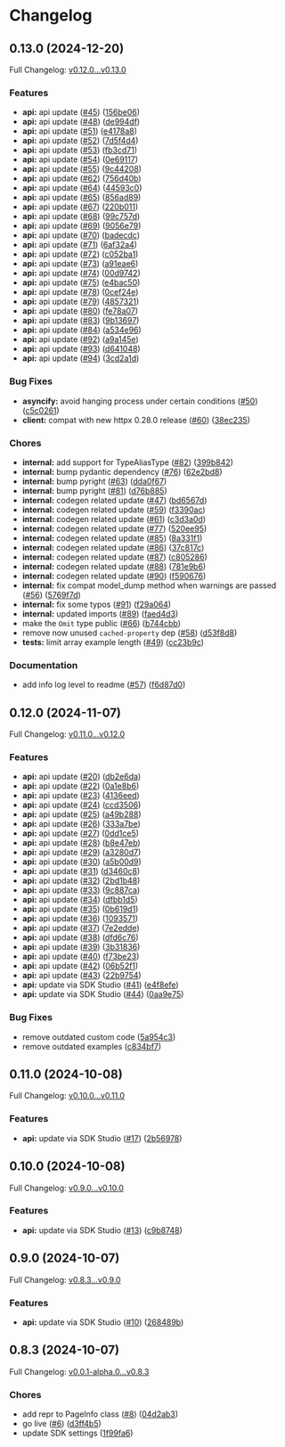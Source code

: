 # Changelog

## 0.13.0 (2024-12-20)

Full Changelog: [v0.12.0...v0.13.0](https://github.com/mixpeek/python-client/compare/v0.12.0...v0.13.0)

### Features

* **api:** api update ([#45](https://github.com/mixpeek/python-client/issues/45)) ([156be06](https://github.com/mixpeek/python-client/commit/156be068eb44a06e599f6498e0fbfbf37d2aebcb))
* **api:** api update ([#48](https://github.com/mixpeek/python-client/issues/48)) ([de994df](https://github.com/mixpeek/python-client/commit/de994df93de347179c749b2cef0a551cf4647326))
* **api:** api update ([#51](https://github.com/mixpeek/python-client/issues/51)) ([e4178a8](https://github.com/mixpeek/python-client/commit/e4178a8e2163b8cc6b27bebb24f376ad79dd227a))
* **api:** api update ([#52](https://github.com/mixpeek/python-client/issues/52)) ([7d5f4d4](https://github.com/mixpeek/python-client/commit/7d5f4d40e53a8c8eb43550d31698a7d30a7b5620))
* **api:** api update ([#53](https://github.com/mixpeek/python-client/issues/53)) ([fb3cd71](https://github.com/mixpeek/python-client/commit/fb3cd71b34fbf78d8943e50a90e53e604ed3713f))
* **api:** api update ([#54](https://github.com/mixpeek/python-client/issues/54)) ([0e69117](https://github.com/mixpeek/python-client/commit/0e69117dfef70a18b9d3e60034d2c18cf9dfe850))
* **api:** api update ([#55](https://github.com/mixpeek/python-client/issues/55)) ([9c44208](https://github.com/mixpeek/python-client/commit/9c44208671677f817f495f1d77d9698fe70bd0a0))
* **api:** api update ([#62](https://github.com/mixpeek/python-client/issues/62)) ([756d40b](https://github.com/mixpeek/python-client/commit/756d40b3d317ab270ab34e1ed4bc4aa37b8c71ad))
* **api:** api update ([#64](https://github.com/mixpeek/python-client/issues/64)) ([44593c0](https://github.com/mixpeek/python-client/commit/44593c0688ca00c2cc016021f636d508beb0d744))
* **api:** api update ([#65](https://github.com/mixpeek/python-client/issues/65)) ([856ad89](https://github.com/mixpeek/python-client/commit/856ad89ff3e052ec2bf610143942c46f44616482))
* **api:** api update ([#67](https://github.com/mixpeek/python-client/issues/67)) ([220b011](https://github.com/mixpeek/python-client/commit/220b0110d199eee9a9de2e2d66ed7155ac30eab2))
* **api:** api update ([#68](https://github.com/mixpeek/python-client/issues/68)) ([99c757d](https://github.com/mixpeek/python-client/commit/99c757d60b5837191b602739821873046782d46f))
* **api:** api update ([#69](https://github.com/mixpeek/python-client/issues/69)) ([9056e79](https://github.com/mixpeek/python-client/commit/9056e79e143b0e855d0a13bb4b2346d8a7d9e91e))
* **api:** api update ([#70](https://github.com/mixpeek/python-client/issues/70)) ([badecdc](https://github.com/mixpeek/python-client/commit/badecdc2867cda00c8af396352d17fb11223f8ad))
* **api:** api update ([#71](https://github.com/mixpeek/python-client/issues/71)) ([6af32a4](https://github.com/mixpeek/python-client/commit/6af32a4dcf14bc9a12ce5c079c707664aa9f9d40))
* **api:** api update ([#72](https://github.com/mixpeek/python-client/issues/72)) ([c052ba1](https://github.com/mixpeek/python-client/commit/c052ba19355d12cff516c73042f5ae9a7cd962dc))
* **api:** api update ([#73](https://github.com/mixpeek/python-client/issues/73)) ([a91eae6](https://github.com/mixpeek/python-client/commit/a91eae67046fd62ef46b70dd65556051003c1a2c))
* **api:** api update ([#74](https://github.com/mixpeek/python-client/issues/74)) ([00d9742](https://github.com/mixpeek/python-client/commit/00d9742278079bf8fa5d0b5466d82be6197f9b20))
* **api:** api update ([#75](https://github.com/mixpeek/python-client/issues/75)) ([e4bac50](https://github.com/mixpeek/python-client/commit/e4bac503c722b5202397f27cc0590471fa5a5f2d))
* **api:** api update ([#78](https://github.com/mixpeek/python-client/issues/78)) ([0cef24e](https://github.com/mixpeek/python-client/commit/0cef24ef47f7bc846f5391e0285ad5814ce9b49d))
* **api:** api update ([#79](https://github.com/mixpeek/python-client/issues/79)) ([4857321](https://github.com/mixpeek/python-client/commit/485732114afc69de559417b4dae6d686761955ce))
* **api:** api update ([#80](https://github.com/mixpeek/python-client/issues/80)) ([fe78a07](https://github.com/mixpeek/python-client/commit/fe78a07b25d7c13e52475208719f8c1e8116e21e))
* **api:** api update ([#83](https://github.com/mixpeek/python-client/issues/83)) ([9b13697](https://github.com/mixpeek/python-client/commit/9b1369748fcc56afb448c52a051e4dc8b679d493))
* **api:** api update ([#84](https://github.com/mixpeek/python-client/issues/84)) ([a534e96](https://github.com/mixpeek/python-client/commit/a534e966ee983c999e35b394df452fd26cec9ab3))
* **api:** api update ([#92](https://github.com/mixpeek/python-client/issues/92)) ([a9a145e](https://github.com/mixpeek/python-client/commit/a9a145e8374a7227b5d1202c3aeee167a7e96f10))
* **api:** api update ([#93](https://github.com/mixpeek/python-client/issues/93)) ([d641048](https://github.com/mixpeek/python-client/commit/d6410485bb7599574eb5818e84d8380dfd957492))
* **api:** api update ([#94](https://github.com/mixpeek/python-client/issues/94)) ([3cd2a1d](https://github.com/mixpeek/python-client/commit/3cd2a1d893881c2e4c6bc715570528e25b744761))


### Bug Fixes

* **asyncify:** avoid hanging process under certain conditions ([#50](https://github.com/mixpeek/python-client/issues/50)) ([c5c0261](https://github.com/mixpeek/python-client/commit/c5c0261b949871eed0830fff7f1e317789011df5))
* **client:** compat with new httpx 0.28.0 release ([#60](https://github.com/mixpeek/python-client/issues/60)) ([38ec235](https://github.com/mixpeek/python-client/commit/38ec23542847ff8fbbaadf2e063b4720793c7197))


### Chores

* **internal:** add support for TypeAliasType ([#82](https://github.com/mixpeek/python-client/issues/82)) ([399b842](https://github.com/mixpeek/python-client/commit/399b8424134927bff909496b92e7504f05f56417))
* **internal:** bump pydantic dependency ([#76](https://github.com/mixpeek/python-client/issues/76)) ([62e2bd8](https://github.com/mixpeek/python-client/commit/62e2bd89fa8c38d38c792307fb923398ce9ed947))
* **internal:** bump pyright ([#63](https://github.com/mixpeek/python-client/issues/63)) ([dda0f67](https://github.com/mixpeek/python-client/commit/dda0f67a2cf90fa59680f93c32974b6f964a12df))
* **internal:** bump pyright ([#81](https://github.com/mixpeek/python-client/issues/81)) ([d76b885](https://github.com/mixpeek/python-client/commit/d76b885c9dda28aca24b5e4d8a41e65a30d15543))
* **internal:** codegen related update ([#47](https://github.com/mixpeek/python-client/issues/47)) ([bd6567d](https://github.com/mixpeek/python-client/commit/bd6567d31403877cb55ba02a3fa3a2e03f72b390))
* **internal:** codegen related update ([#59](https://github.com/mixpeek/python-client/issues/59)) ([f3390ac](https://github.com/mixpeek/python-client/commit/f3390acceb42310442f1f87b1c9739b8f5619eb0))
* **internal:** codegen related update ([#61](https://github.com/mixpeek/python-client/issues/61)) ([c3d3a0d](https://github.com/mixpeek/python-client/commit/c3d3a0d10ac8f940ab525f4e15c4122abee12553))
* **internal:** codegen related update ([#77](https://github.com/mixpeek/python-client/issues/77)) ([520ee95](https://github.com/mixpeek/python-client/commit/520ee956f86c3c4c21f8ff9fb0cbab13192f9776))
* **internal:** codegen related update ([#85](https://github.com/mixpeek/python-client/issues/85)) ([8a331f1](https://github.com/mixpeek/python-client/commit/8a331f10ead8113a4167f8dde722efd1122deae3))
* **internal:** codegen related update ([#86](https://github.com/mixpeek/python-client/issues/86)) ([37c817c](https://github.com/mixpeek/python-client/commit/37c817c283f9f254789532f37cc60955e0b99e56))
* **internal:** codegen related update ([#87](https://github.com/mixpeek/python-client/issues/87)) ([c805286](https://github.com/mixpeek/python-client/commit/c80528679ed6e132b9a1d2dceea703b9df9f1673))
* **internal:** codegen related update ([#88](https://github.com/mixpeek/python-client/issues/88)) ([781e9b6](https://github.com/mixpeek/python-client/commit/781e9b6f1196eb5fadae15ad8ec5631e5be53885))
* **internal:** codegen related update ([#90](https://github.com/mixpeek/python-client/issues/90)) ([f590676](https://github.com/mixpeek/python-client/commit/f590676875f6f5530d6b8065334e030b1ca27c90))
* **internal:** fix compat model_dump method when warnings are passed ([#56](https://github.com/mixpeek/python-client/issues/56)) ([5769f7d](https://github.com/mixpeek/python-client/commit/5769f7d8246bffbb6688e27e3aa36779981c88a0))
* **internal:** fix some typos ([#91](https://github.com/mixpeek/python-client/issues/91)) ([f29a064](https://github.com/mixpeek/python-client/commit/f29a064142f9c6a1b20a226f299a8e611a512cb1))
* **internal:** updated imports ([#89](https://github.com/mixpeek/python-client/issues/89)) ([faed4d3](https://github.com/mixpeek/python-client/commit/faed4d3fe2b594c30fdb8a2b4f11bb429f8b6998))
* make the `Omit` type public ([#66](https://github.com/mixpeek/python-client/issues/66)) ([b744cbb](https://github.com/mixpeek/python-client/commit/b744cbb589f5ae39d63ffea1a7d1ebeba0785e59))
* remove now unused `cached-property` dep ([#58](https://github.com/mixpeek/python-client/issues/58)) ([d53f8d8](https://github.com/mixpeek/python-client/commit/d53f8d8825b2fe7fdb77f3608f90b1fb381ce83c))
* **tests:** limit array example length ([#49](https://github.com/mixpeek/python-client/issues/49)) ([cc23b9c](https://github.com/mixpeek/python-client/commit/cc23b9c7a4c574497abf6c3947baf26d5bfb8c4f))


### Documentation

* add info log level to readme ([#57](https://github.com/mixpeek/python-client/issues/57)) ([f6d87d0](https://github.com/mixpeek/python-client/commit/f6d87d0800fa920f185eefd1e261ee1e8274db9d))

## 0.12.0 (2024-11-07)

Full Changelog: [v0.11.0...v0.12.0](https://github.com/mixpeek/python-client/compare/v0.11.0...v0.12.0)

### Features

* **api:** api update ([#20](https://github.com/mixpeek/python-client/issues/20)) ([db2e6da](https://github.com/mixpeek/python-client/commit/db2e6daf9557d9abf4b9a277406de6a8faf389b1))
* **api:** api update ([#22](https://github.com/mixpeek/python-client/issues/22)) ([0a1e8b6](https://github.com/mixpeek/python-client/commit/0a1e8b687755a374928842f750f09a8d6be8214c))
* **api:** api update ([#23](https://github.com/mixpeek/python-client/issues/23)) ([4136eed](https://github.com/mixpeek/python-client/commit/4136eed5afd041e521cfd4c4de8670fd65847ab9))
* **api:** api update ([#24](https://github.com/mixpeek/python-client/issues/24)) ([ccd3506](https://github.com/mixpeek/python-client/commit/ccd3506617ed1acebb8f67bd7000ce3a1ab37815))
* **api:** api update ([#25](https://github.com/mixpeek/python-client/issues/25)) ([a49b288](https://github.com/mixpeek/python-client/commit/a49b2889fcb0fc49972d1a1debe23b1380831b9d))
* **api:** api update ([#26](https://github.com/mixpeek/python-client/issues/26)) ([333a7be](https://github.com/mixpeek/python-client/commit/333a7befe193832c411b6fce0db2902f3f2f3d27))
* **api:** api update ([#27](https://github.com/mixpeek/python-client/issues/27)) ([0dd1ce5](https://github.com/mixpeek/python-client/commit/0dd1ce5ece27d0462256d285a9e4e37d410a73fb))
* **api:** api update ([#28](https://github.com/mixpeek/python-client/issues/28)) ([b8e47eb](https://github.com/mixpeek/python-client/commit/b8e47ebbc34842590adf1f2c7d250fb7ae069c81))
* **api:** api update ([#29](https://github.com/mixpeek/python-client/issues/29)) ([a3280d7](https://github.com/mixpeek/python-client/commit/a3280d79f4db6fe4d65107c163cfe514c3a55b83))
* **api:** api update ([#30](https://github.com/mixpeek/python-client/issues/30)) ([a5b00d9](https://github.com/mixpeek/python-client/commit/a5b00d983236b099ce122ff8ab362cc445c3c84c))
* **api:** api update ([#31](https://github.com/mixpeek/python-client/issues/31)) ([d3460c8](https://github.com/mixpeek/python-client/commit/d3460c83602410b76d076a23597ca048813bdddf))
* **api:** api update ([#32](https://github.com/mixpeek/python-client/issues/32)) ([2bd1b48](https://github.com/mixpeek/python-client/commit/2bd1b484697aaf309c90e140d63db61fa9f1964f))
* **api:** api update ([#33](https://github.com/mixpeek/python-client/issues/33)) ([9c887ca](https://github.com/mixpeek/python-client/commit/9c887ca01189997aa6785dc474f78d05efb9139d))
* **api:** api update ([#34](https://github.com/mixpeek/python-client/issues/34)) ([dfbb1d5](https://github.com/mixpeek/python-client/commit/dfbb1d518c3c50bb91d2609261d81ce4cacb3e02))
* **api:** api update ([#35](https://github.com/mixpeek/python-client/issues/35)) ([0b619d1](https://github.com/mixpeek/python-client/commit/0b619d1610a16427cf1470b7eea1675b772a2680))
* **api:** api update ([#36](https://github.com/mixpeek/python-client/issues/36)) ([1093571](https://github.com/mixpeek/python-client/commit/1093571f6b4b9f641b9472cb66bfefba0ef0ce5e))
* **api:** api update ([#37](https://github.com/mixpeek/python-client/issues/37)) ([7e2edde](https://github.com/mixpeek/python-client/commit/7e2edde6f6a06ef6f1c18116c706ec73ce24fac2))
* **api:** api update ([#38](https://github.com/mixpeek/python-client/issues/38)) ([dfd6c76](https://github.com/mixpeek/python-client/commit/dfd6c76694c9b64ebd058d1b134aee56c727b3cf))
* **api:** api update ([#39](https://github.com/mixpeek/python-client/issues/39)) ([3b31836](https://github.com/mixpeek/python-client/commit/3b31836c4947d76233de3d21b6d787b74af733fb))
* **api:** api update ([#40](https://github.com/mixpeek/python-client/issues/40)) ([f73be23](https://github.com/mixpeek/python-client/commit/f73be238151f6449185c5fd501a7476c76b43564))
* **api:** api update ([#42](https://github.com/mixpeek/python-client/issues/42)) ([06b52f1](https://github.com/mixpeek/python-client/commit/06b52f1bf1a2f2e641c15e3483758b84462ac4bb))
* **api:** api update ([#43](https://github.com/mixpeek/python-client/issues/43)) ([22b9754](https://github.com/mixpeek/python-client/commit/22b9754904399f180aad28ef9445325a339464ab))
* **api:** update via SDK Studio ([#41](https://github.com/mixpeek/python-client/issues/41)) ([e4f8efe](https://github.com/mixpeek/python-client/commit/e4f8efe736f339dc747f0d2a4f00095fa4af8021))
* **api:** update via SDK Studio ([#44](https://github.com/mixpeek/python-client/issues/44)) ([0aa9e75](https://github.com/mixpeek/python-client/commit/0aa9e75be8c10c24c6a36fa90cd4bd0610a28bb2))


### Bug Fixes

* remove outdated custom code ([5a954c3](https://github.com/mixpeek/python-client/commit/5a954c3ba9a539e76dd847dda4d705aaf58faf24))
* remove outdated examples ([c834bf7](https://github.com/mixpeek/python-client/commit/c834bf7aef2d0feaa123add9abe11c90ace2074b))

## 0.11.0 (2024-10-08)

Full Changelog: [v0.10.0...v0.11.0](https://github.com/mixpeek/python-client/compare/v0.10.0...v0.11.0)

### Features

* **api:** update via SDK Studio ([#17](https://github.com/mixpeek/python-client/issues/17)) ([2b56978](https://github.com/mixpeek/python-client/commit/2b569781f873fb5756939bfbdecb1bed118afc6d))

## 0.10.0 (2024-10-08)

Full Changelog: [v0.9.0...v0.10.0](https://github.com/mixpeek/python-client/compare/v0.9.0...v0.10.0)

### Features

* **api:** update via SDK Studio ([#13](https://github.com/mixpeek/python-client/issues/13)) ([c9b8748](https://github.com/mixpeek/python-client/commit/c9b87481c88b33e2667591a03aa73948720abd56))

## 0.9.0 (2024-10-07)

Full Changelog: [v0.8.3...v0.9.0](https://github.com/mixpeek/python-client/compare/v0.8.3...v0.9.0)

### Features

* **api:** update via SDK Studio ([#10](https://github.com/mixpeek/python-client/issues/10)) ([268489b](https://github.com/mixpeek/python-client/commit/268489b0f36b472d695bc368bf37225726b31c4d))

## 0.8.3 (2024-10-07)

Full Changelog: [v0.0.1-alpha.0...v0.8.3](https://github.com/mixpeek/python-client/compare/v0.0.1-alpha.0...v0.8.3)

### Chores

* add repr to PageInfo class ([#8](https://github.com/mixpeek/python-client/issues/8)) ([04d2ab3](https://github.com/mixpeek/python-client/commit/04d2ab37813edc8445f3597feeb95bb3e76b6fda))
* go live ([#6](https://github.com/mixpeek/python-client/issues/6)) ([d3ff4b5](https://github.com/mixpeek/python-client/commit/d3ff4b53231cc878afce6fa350c1650feb68c0e7))
* update SDK settings ([1f99fa6](https://github.com/mixpeek/python-client/commit/1f99fa6a533584eca8b7e5639c3e7106e1f4042a))
